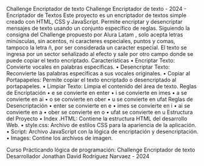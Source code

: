 Challenge Encriptador de texto Challenge Encriptador de texto - 2024 - Encriptador de Textos Este proyecto es un encriptador de textos simple creado con HTML, CSS y JavaScript. Permite encriptar y desencriptar mensajes de texto usando un conjunto específico de reglas. Siguiendo la consigna del Challenge propuesto por Alura Latam , solo acepta letras minúsculas, sin acentos, ni caracteres especiales, puntos y comas, tampoco la letra ñ, por ser considerada un caracter especial. El texto se ingresa por un sector señalizado al efecto y sale por otro campo donde se puede copiar el texto encriptado. 
Características 
• Encriptar Texto: Convierte vocales en palabras específicas. 
• Desencriptar Texto: Reconvierte las palabras específicas a sus vocales originales.
 • Copiar al Portapapeles: Permite copiar el texto encriptado o desencriptado al portapapeles. 
• Limpiar Texto: Limpia el contenido del área de texto. Reglas de Encriptación
 • e se convierte en enter
 • i se convierte en imes 
• a se convierte en ai 
• o se convierte en ober 
• u se convierte en ufat Reglas de Desencriptación 
• enter se convierte en e
 • imes se convierte en i 
• ai se convierte en a 
• ober se convierte en o 
• ufat se convierte en u 
Estructura del Proyecto 
• Index .HTML: Contiene la estructura HTML del desarrollo Web. 
• style.css: Archivo de estilos CSS para la apariencia de la aplicación. 
• Script: Archivo JavaScript con la lógica de encriptación y desencriptación.
• Images: Contine los archivos de imagen.



Curso Prácticando lógica de programación: Challenge Encriptador de texto
Desarrollador Jonathan David Rodríguez Narvaez - 2024

